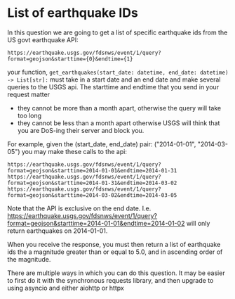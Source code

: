 # List of earthquake IDs

In this question we are going to get a list of specific earthquake ids from the US govt earthquake API:

`https://earthquake.usgs.gov/fdsnws/event/1/query?format=geojson&starttime={0}&endtime={1}`

your function, `get_earthquakes(start_date: datetime, end_date: datetime) -> List[str]:` must take in a start date and an end date and make several queries to the USGS api. The starttime and endtime that you send in your request matter
- they cannot be more than a month apart, otherwise the query will take too long
- they cannot be less than a month apart otherwise USGS will think that you are DoS-ing their server and block you.

For example, given the (start_date, end_date) pair: ("2014-01-01", "2014-03-05") you may make these calls to the api:
```
https://earthquake.usgs.gov/fdsnws/event/1/query?format=geojson&starttime=2014-01-01&endtime=2014-01-31
https://earthquake.usgs.gov/fdsnws/event/1/query?format=geojson&starttime=2014-01-31&endtime=2014-03-02
https://earthquake.usgs.gov/fdsnws/event/1/query?format=geojson&starttime=2014-03-02&endtime=2014-03-05
```

Note that the API is exclusive on the end date. I.e. https://earthquake.usgs.gov/fdsnws/event/1/query?format=geojson&starttime=2014-01-01&endtime=2014-01-02 will only return earthquakes on 2014-01-01.

When you receive the response, you must then return a list of earthquake ids the a magnitude greater than or equal to 5.0, and in ascending order of the magnitude.

There are multiple ways in which you can do this question. It may be easier to first do it with the synchronous requests library, and then upgrade to using asyncio and either aiohttp or httpx